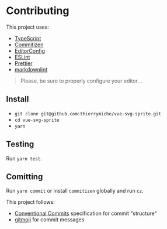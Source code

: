 # Contributing

This project uses:

- [TypeScript](http://www.typescriptlang.org/)
- [Commitizen](http://commitizen.github.io/cz-cli/)
- [EditorConfig](https://editorconfig.org/)
- [ESLint](https://eslint.org/)
- [Prettier](https://prettier.io/)
- [markdownlint](https://github.com/DavidAnson/markdownlint)

> Please, be sure to properly configure your editor…

## Install

- `git clone git@github.com:thierrymiche/vue-svg-sprite.git`
- `cd vue-svg-sprite`
- `yarn`

## Testing

Run `yarn test`.

## Comitting

Run `yarn commit` or install `commitizen` globally and run `cz`.

This project follows:

- [Conventional Commits](https://conventionalcommits.org) specification for commit "structure"
- [gitmoji](https://gitmoji.carloscuesta.me/) for commit messages
